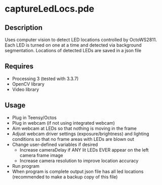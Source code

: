 captureLedLocs.pde
==========
## Description
Uses computer vision to detect LED locations controlled by OctoWS2811.
Each LED is turned on one at a time and detected via background segmentation.
Locations of detected LEDs are saved in a json file
## Requires
* Processing 3 (tested with 3.3.7)
* OpenCV library
* Video library
## Usage
* Plug in Teensy/Octos
* Plug in webcam (if not using integrated webcam)
* Aim webcam at LEDs so that nothing is moving in the frame
* Adjust webcam driver settings (exposure/brightness) and lighting conditions so that no frame areas with LEDs are blown out 
* Change user-defined variables if desired
  * Increase cameraDelay if ANY lit LEDs EVER appear on the left camera frame image
  * Increase camera resolution to improve location accuracy
* Run program
* When program is complete output json file has all led locations (recommended to make a backup copy of this file)